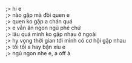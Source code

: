 ;> hi e<br>
;> nào gặp mà đòi quen e<br>
;> quen ko gặp a chán quá<br>
;> e vẫn ăn ngon ngủ phẻ chứ<br>
;> lâu quá mình ko gặp nhau ở ngoài<br>
;> hy vọng thời gian tới mình có cơ hội gặp nhau<br>
;> tối tối a hay bận xíu e<br>
;> ngủ ngon nhe e, a off à

